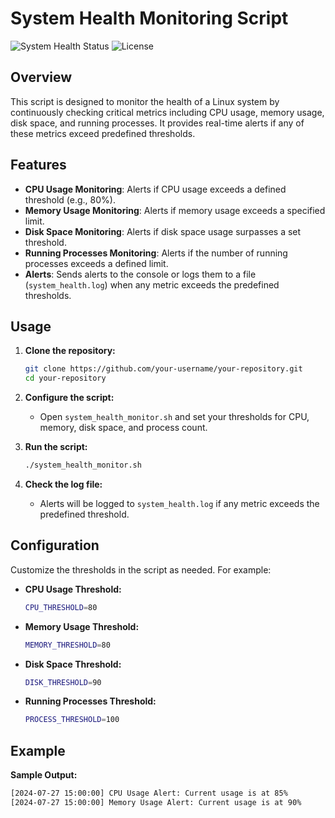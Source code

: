 # System Health Monitoring Script

![System Health Status](https://img.shields.io/badge/status-active-brightgreen)
![License](https://img.shields.io/badge/license-MIT-blue)

## Overview

This script is designed to monitor the health of a Linux system by continuously checking critical metrics including CPU usage, memory usage, disk space, and running processes. It provides real-time alerts if any of these metrics exceed predefined thresholds.

## Features

- **CPU Usage Monitoring**: Alerts if CPU usage exceeds a defined threshold (e.g., 80%).
- **Memory Usage Monitoring**: Alerts if memory usage exceeds a specified limit.
- **Disk Space Monitoring**: Alerts if disk space usage surpasses a set threshold.
- **Running Processes Monitoring**: Alerts if the number of running processes exceeds a defined limit.
- **Alerts**: Sends alerts to the console or logs them to a file (`system_health.log`) when any metric exceeds the predefined thresholds.

## Usage

1. **Clone the repository:**
    ```bash
    git clone https://github.com/your-username/your-repository.git
    cd your-repository
    ```

2. **Configure the script:**
    - Open `system_health_monitor.sh` and set your thresholds for CPU, memory, disk space, and process count.

3. **Run the script:**
    ```bash
    ./system_health_monitor.sh
    ```

4. **Check the log file:**
    - Alerts will be logged to `system_health.log` if any metric exceeds the predefined threshold.

## Configuration

Customize the thresholds in the script as needed. For example:

- **CPU Usage Threshold:**
    ```bash
    CPU_THRESHOLD=80
    ```

- **Memory Usage Threshold:**
    ```bash
    MEMORY_THRESHOLD=80
    ```

- **Disk Space Threshold:**
    ```bash
    DISK_THRESHOLD=90
    ```

- **Running Processes Threshold:**
    ```bash
    PROCESS_THRESHOLD=100
    ```

## Example

**Sample Output:**

```bash
[2024-07-27 15:00:00] CPU Usage Alert: Current usage is at 85%
[2024-07-27 15:00:00] Memory Usage Alert: Current usage is at 90%


